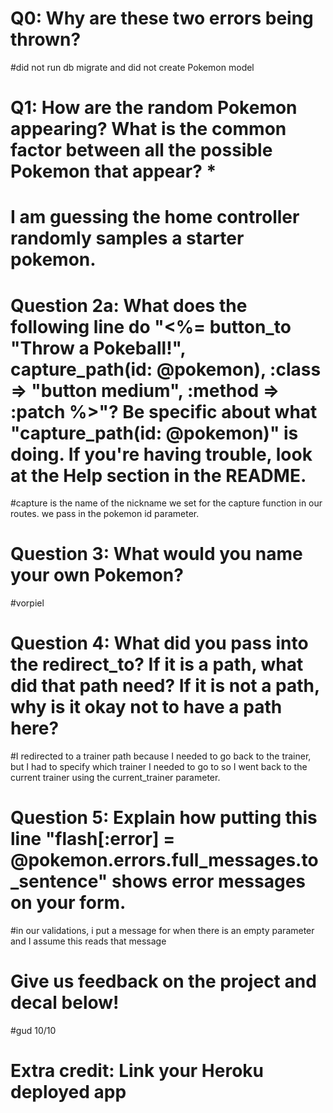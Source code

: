 # Q0: Why are these two errors being thrown?
#did not run db migrate and did not create Pokemon model
# Q1: How are the random Pokemon appearing? What is the common factor between all the possible Pokemon that appear? *
# I am guessing the home controller randomly samples a starter pokemon.

# Question 2a: What does the following line do "<%= button_to "Throw a Pokeball!", capture_path(id: @pokemon), :class => "button medium", :method => :patch %>"? Be specific about what "capture_path(id: @pokemon)" is doing. If you're having trouble, look at the Help section in the README.
#capture is the name of the nickname we set for the capture function in our routes. we pass in the pokemon id parameter.

# Question 3: What would you name your own Pokemon?
#vorpiel

# Question 4: What did you pass into the redirect_to? If it is a path, what did that path need? If it is not a path, why is it okay not to have a path here?

#I redirected to a trainer path because I needed to go back to the trainer, but I had to specify which trainer I needed to go to so I went back to the current trainer using the current_trainer parameter.

# Question 5: Explain how putting this line "flash[:error] = @pokemon.errors.full_messages.to_sentence" shows error messages on your form.
#in our validations, i put a message for when there is an empty parameter and I assume this reads that message

# Give us feedback on the project and decal below!
#gud 10/10
# Extra credit: Link your Heroku deployed app
